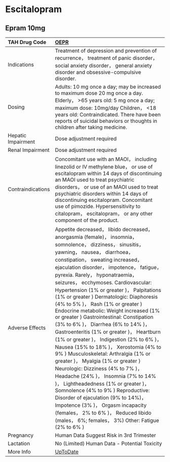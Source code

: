 # Escitalopram

## Epram 10mg

| TAH Drug Code      | [OEPR](https://www.tahsda.org.tw/drugs/hissearch.php?drug_code=OEPR)                                                                                                                                                                                                                                                                                                                                                                                                                                                                                                                                                                                                                                                                                                                                                                                                                                                                                                                                                                                                                                        |
|:-------------------|:------------------------------------------------------------------------------------------------------------------------------------------------------------------------------------------------------------------------------------------------------------------------------------------------------------------------------------------------------------------------------------------------------------------------------------------------------------------------------------------------------------------------------------------------------------------------------------------------------------------------------------------------------------------------------------------------------------------------------------------------------------------------------------------------------------------------------------------------------------------------------------------------------------------------------------------------------------------------------------------------------------------------------------------------------------------------------------------------------------|
| Indications        | Treatment of depression and prevention of recurrence， treatment of panic disorder， social anxiety disorder， general anxiety disorder and obsessive-compulsive disorder.                                                                                                                                                                                                                                                                                                                                                                                                                                                                                                                                                                                                                                                                                                                                                                                                                                                                                                                                  |
| Dosing             | Adults: 10 mg once a day; may be increased to maximum dose 20 mg once a day. Elderly， >65 years old: 5 mg once a day; maximum dose: 10mg/day Children， <18 years old: Contraindicated. There have been reports of suicidal behaviors or thoughts in children after taking medicine.                                                                                                                                                                                                                                                                                                                                                                                                                                                                                                                                                                                                                                                                                                                                                                                                                       |
| Hepatic Impairment | Dose adjustment required                                                                                                                                                                                                                                                                                                                                                                                                                                                                                                                                                                                                                                                                                                                                                                                                                                                                                                                                                                                                                                                                                    |
| Renal Impairment   | Dose adjustment required                                                                                                                                                                                                                                                                                                                                                                                                                                                                                                                                                                                                                                                                                                                                                                                                                                                                                                                                                                                                                                                                                    |
| Contraindications  | Concomitant use with an MAOI， including linezolid or IV methylene blue， or use of escitalopram within 14 days of discontinuing an MAOI used to treat psychiatric disorders， or use of an MAOI used to treat psychiatric disorders within 14 days of discontinuing escitalopram. Concomitant use of pimozide. Hypersensitivity to citalopram， escitalopram， or any other component of the product.                                                                                                                                                                                                                                                                                                                                                                                                                                                                                                                                                                                                                                                                                                      |
| Adverse Effects    | Appetite decreased， libido decreased， anorgasmia (female)， insomnia， somnolence， dizziness， sinusitis， yawning， nausea， diarrhoea， constipation， sweating increased， ejaculation disorder， impotence， fatigue， pyrexia. Rarely， hyponatraemia， seizures， ecchymoses. Cardiovascular: Hypertension (1% or greater )， Palpitations (1% or greater ) Dermatologic: Diaphoresis (4% to 5% )， Rash (1% or greater ) Endocrine metabolic: Weight increased (1% or greater ) Gastrointestinal: Constipation (3% to 6% )， Diarrhea (6% to 14% )， Gastroenteritis (1% or greater )， Heartburn (1% or greater )， Indigestion (2% to 6% )， Nausea (15% to 18% )， Xerostomia (4% to 9% ) Musculoskeletal: Arthralgia (1% or greater )， Myalgia (1% or greater ) Neurologic: Dizziness (4% to 7% )， Headache (24% )， Insomnia (7% to 14% )， Lightheadedness (1% or greater )， Somnolence (4% to 9% ) Reproductive: Disorder of ejaculation (9% to 14%)， Impotence (3% )， Orgasm incapacity (females， 2% to 6% )， Reduced libido (males， 6%; females， 3%) Other: Fatigue (2% to 6% ) |
| Pregnancy          | Human Data Suggest Risk in 3rd Trimester                                                                                                                                                                                                                                                                                                                                                                                                                                                                                                                                                                                                                                                                                                                                                                                                                                                                                                                                                                                                                                                                    |
| Lactation          | No (Limited) Human Data - Potential Toxicity                                                                                                                                                                                                                                                                                                                                                                                                                                                                                                                                                                                                                                                                                                                                                                                                                                                                                                                                                                                                                                                                |
| More Info          | [UpToDate](https://www.uptodate.com/contents/escitalopram-drug-information)                                                                                                                                                                                                                                                                                                                                                                                                                                                                                                                                                                                                                                                                                                                                                                                                                                                                                                                                                                                                                                 |


